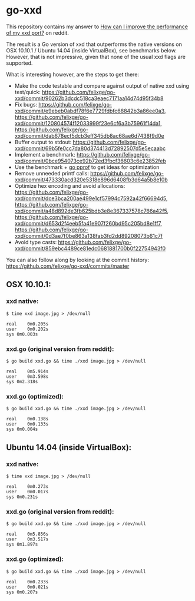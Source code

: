 # go-xxd

This repository contains my answer to [How can I improve the performance of
my xxd
port?](http://www.reddit.com/r/golang/comments/2s1zn1/how_can_i_improve_the_performance_of_my_xxd_port/)
on reddit.

The result is a Go version of xxd that outperforms the native versions on OSX
10.10.1 / Ubuntu 14.04 (inside VirtualBox), see benchmarks below. However, that
is not impressive, given that none of the usual xxd flags are supported.

What is interesting however, are the steps to get there:

* Make the code testable and compare against output of native xxd using test/quick: https://github.com/felixge/go-xxd/commit/90262b3dcdc518ca3eaec7171aa14d74d95f34b8
* Fix bugs: https://github.com/felixge/go-xxd/commit/e9ebeb0abdf78f6e7729fdbfc68842b3a86ee0a3, https://github.com/felixge/go-xxd/commit/120804574f12033999f23e6cf6a3b75961f14da1, https://github.com/felixge/go-xxd/commit/dab678ecf5dcb3eff345db8ac68ae6d7438f9d0e
* Buffer output to stdout: https://github.com/felixge/go-xxd/commit/69b5fe0cc7da80d374413d72892507d5e5ecaabc
* Implement a benchmark: https://github.com/felixge/go-xxd/commit/0bce954073ce92b72ed3fbcf36603c6e23852feb
* Use the benchmark + [go pprof](http://blog.golang.org/profiling-go-programs) to get ideas for optimization
* Remove unneeded printf calls: https://github.com/felixge/go-xxd/commit/473330acd320e5318e896d6408fb3d64a5b8e10b
* Optimize hex encoding and avoid allocations: https://github.com/felixge/go-xxd/commit/dce3bca200ae499e1cf57994c7592a42f66694d5, https://github.com/felixge/go-xxd/commit/a48d892de3fb625bdb3e8e367337578c766a42f5, https://github.com/felixge/go-xxd/commit/d653d2f4eeb5fa41e907f260bd95c205bd8e1ff7, https://github.com/felixge/go-xxd/commit/0d3ae7f0be863a138fab3fd2dd89208073b61c7f
* Avoid type casts: https://github.com/felixge/go-xxd/commit/859ebc4489ce81edc0681881700b0f22754943f0

You can also follow along by looking at the commit history: https://github.com/felixge/go-xxd/commits/master

## OSX 10.10.1:

### xxd native:

```
$ time xxd image.jpg > /dev/null

real	0m0.205s
user	0m0.202s
sys	0m0.003s
```

### xxd.go (original version from reddit):

```
$ go build xxd.go && time ./xxd image.jpg > /dev/null

real	0m5.914s
user	0m3.598s
sys	0m2.318s
```

### xxd.go (optimized):

```
$ go build xxd.go && time ./xxd image.jpg > /dev/null

real	0m0.138s
user	0m0.133s
sys	0m0.004s
```

## Ubuntu 14.04 (inside VirtualBox):

### xxd native:

```
$ time xxd image.jpg > /dev/null

real	0m0.273s
user	0m0.017s
sys	0m0.231s
```

### xxd.go (original version from reddit):

```
$ go build xxd.go && time ./xxd image.jpg > /dev/null

real	0m5.856s
user	0m3.517s
sys	0m1.897s
```

### xxd.go (optimized):

```
$ go build xxd.go && time ./xxd image.jpg > /dev/null

real	0m0.233s
user	0m0.021s
sys	0m0.207s
```
